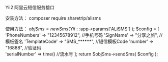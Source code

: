 Yii2 阿里云短信服务接口 

安装方法：
composer require sharetrip/alisms

使用方法：
	$objSms = new Sms( Yii::$app->params['ALiSMS'] );
    $config = [
        'PhoneNumbers' => "12345678912",  //手机号码
        'SignName' => "分享之旅",   //模板签名
        'TemplateCode' => "SMS_******", //短信模板Code
        'number' => "16888",   //验证码  
        'serialNumber' => time()  //流水号
    ];
    return $objSms->sendSms( $config );
